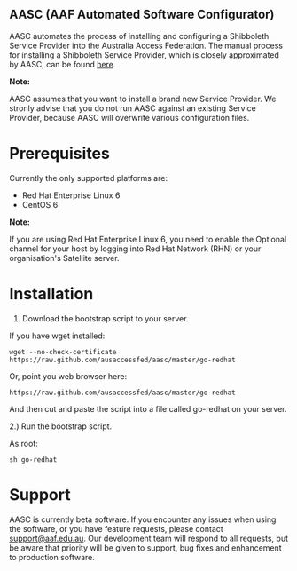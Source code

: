 AASC (AAF Automated Software Configurator)
------------------------------------------

AASC automates the process of installing and configuring a Shibboleth Service Provider into the Australia Access Federation.  The manual process for installing a Shibboleth Service Provider, which is closely approximated by AASC, can be found [here](http://wiki.aaf.edu.au/tech-info/sp-install-guide).

**Note:**

AASC assumes that you want to install a brand new Service Provider.  We stronly advise that you do not run AASC against an existing Service Provider, because AASC will overwrite various configuration files. 

Prerequisites
=============

Currently the only supported platforms are:

- Red Hat Enterprise Linux 6
- CentOS 6

**Note:**

If you are using Red Hat Enterprise Linux 6, you need to enable the Optional channel for your host by logging into Red Hat Network (RHN) or your organisation's Satellite server.

Installation
============

1) Download the bootstrap script to your server.

If you have wget installed:

    wget --no-check-certificate https://raw.github.com/ausaccessfed/aasc/master/go-redhat

Or, point you web browser here:

    https://raw.github.com/ausaccessfed/aasc/master/go-redhat

And then cut and paste the script into a file called go-redhat on your server.

2.) Run the bootstrap script.

As root:

    sh go-redhat

Support
=======

AASC is currently beta software.  If you encounter any issues when using the software, or you have feature requests, please contact [support@aaf.edu.au](mailto:support@aaf.edu.au).  Our development team will respond to all requests, but be aware that priority will be given to support, bug fixes and enhancement to production software.
